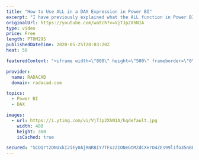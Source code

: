 ```yaml
---
title: "How to Use ALL in a DAX Expression in Power BI"
excerpt: "I have previously explained what the ALL function in Power BI is, and how it helps in working with filters in your report. However, still I get many students confused about how to use this function, which parameter to pass to it. This video is explaining that in detail. Download the Power BI file and"
originalUrl: https://youtube.com/watch?v=VjTJp2XhN1A
type: video
price: Free
length: PT8M29S
publishedDateTime: 2020-05-25T20:03:20Z
heat: 50

featuredContent: "<iframe width=\"800\" height=\"500\" frameborder=\"0\" src=\"https://www.youtube.com/embed/VjTJp2XhN1A\" allow=\"accelerometer; autoplay; encrypted-media; gyroscope; picture-in-picture\" allowfullscreen></iframe>"

provider:
  name: RADACAD
  domain: radacad.com

topics:
  - Power BI
  - DAX

images:
  - url: https://i.ytimg.com/vi/VjTJp2XhN1A/hqdefault.jpg
    width: 480
    height: 360
    isCached: true

secured: "SCOQrt2ONUxkI2iEy0AjRNRBIY7TFxzZIONeGtMZdCXHrO4ZEs99l1fo35nBEW51YuXZrRXtVlRQ5x/+jVnfYbpzJDxDCE1FpGNIE8LN/IVchdEzGaGGfdJZBm3mBL3XiuhsUoAsyM3TSnulX6N5yJpP5k7oFRyd6dI1mAqdyAils0/vBwn/DNLibr0YEHIw5d0amX0WsQiPccFPQ9tUTokcsVzXstRZt9GQwkGi7eH6kUk26eiXDLByjxhah96bvpiG2xAHkfhPfmjJnVVWmdEqLRqk3IEI//txiBbnB9lnjIs0G7yS7NTz0j5od9h3saiCDBwLajBx0DirPLxpWLuafMLNpZDrXUae5pAyDU/rEFAZEV+3pt1msXw62UuFlf2p4+BFWcQy9fntnKEcCEm1ZmPMUGAvtVj5c+K6y6k=;kmUDEOjB+FsHe4m6Tbq0ZA=="
---
```


